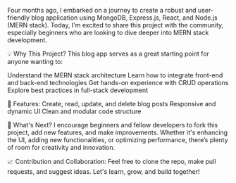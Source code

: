 Four months ago, I embarked on a journey to create a robust and user-friendly blog application using MongoDB, Express.js, React, and Node.js (MERN stack). Today, I'm excited to share this project with the community, especially beginners who are looking to dive deeper into MERN stack development.

💡 Why This Project?
This blog app serves as a great starting point for anyone wanting to:

Understand the MERN stack architecture
Learn how to integrate front-end and back-end technologies
Get hands-on experience with CRUD operations
Explore best practices in full-stack development

🔧 Features:
Create, read, update, and delete blog posts
Responsive and dynamic UI
Clean and modular code structure

🌱 What's Next?
I encourage beginners and fellow developers to fork this project, add new features, and make improvements. Whether it's enhancing the UI, adding new functionalities, or optimizing performance, there’s plenty of room for creativity and innovation.

📈 Contribution and Collaboration:
Feel free to clone the repo, make pull requests, and suggest ideas. Let's learn, grow, and build together!
